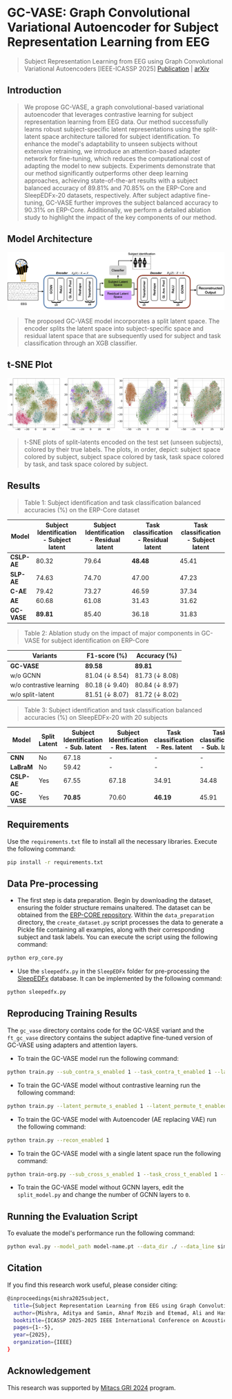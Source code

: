 # GC-VASE: Graph Convolutional Variational Autoencoder for Subject Representation Learning from EEG
> Subject Representation Learning from EEG using Graph Convolutional Variational Autoencoders [IEEE-ICASSP 2025]
>  [Publication](https://ieeexplore.ieee.org/abstract/document/10890073) | [arXiv](https://arxiv.org/abs/2501.16626)

## Introduction
> We propose GC-VASE, a graph convolutional-based variational autoencoder that leverages contrastive learning for subject representation learning from EEG data. Our method successfully learns robust subject-specific latent representations using the split-latent space architecture tailored for subject identification. To enhance the model's adaptability to unseen subjects without extensive retraining, we introduce an attention-based adapter network for fine-tuning, which reduces the computational cost of adapting the model to new subjects. Experiments demonstrate that our method significantly outperforms other deep learning approaches, achieving state-of-the-art results with a subject balanced accuracy of 89.81% and 70.85% on the ERP-Core and SleepEDFx-20 datasets, respectively. After subject adaptive fine-tuning, GC-VASE further improves the subject balanced accuracy to 90.31% on ERP-Core. Additionally, we perform a detailed ablation study to highlight the impact of the key components of our method.

## Model Architecture
![](images/gcvase.jpeg)
>The proposed GC-VASE model incorporates a split latent space. The encoder splits the latent space into subject-specific space and residual latent space that are subsequently used for subject and task classification through an XGB classifier.

## t-SNE Plot
![](images/tsne.jpeg)
>t-SNE plots of split-latents encoded on the test set (unseen subjects), colored by their true labels. The plots, in order, depict: subject space colored by subject, subject space colored by task, task space colored by task, and task space colored by subject.

## Results

>Table 1: Subject identification and task classification balanced accuracies (%) on the ERP-Core dataset

| Model     | Subject Identification - Subject latent | Subject Identification - Residual latent | Task classification - Residual latent | Task classification - Subject latent |
|-----------|------------------------------------------|-------------------------------------------|----------------------------------------|---------------------------------------|
| **CSLP-AE** | 80.32                                   | 79.64                                     | **48.48**                              | 45.41                                 |
| **SLP-AE**  | 74.63                                   | 74.70                                     | 47.00                                  | 47.23                                 |
| **C-AE**    | 79.42                                   | 73.27                                     | 46.59                                  | 37.34                                 |
| **AE**      | 60.68                                   | 61.08                                     | 31.43                                  | 31.62                                 |
| **GC-VASE** | **89.81**                               | 85.40                                     | 36.18                                  | 31.83                                 |

>Table 2: Ablation study on the impact of major components in GC-VASE for subject identification on ERP-Core

| Variants                 | F1-score (%)        | Accuracy (%)       |
|--------------------------|---------------------|--------------------|
| **GC-VASE**              | **89.58**           | **89.81**          |
| w/o GCNN                 | 81.04 (↓ 8.54)      | 81.73 (↓ 8.08)     |
| w/o contrastive learning | 80.18 (↓ 9.40)      | 80.84 (↓ 8.97)     |
| w/o split-latent         | 81.51 (↓ 8.07)      | 81.72 (↓ 8.02)     |

>Table 3: Subject identification and task classification balanced accuracies (%) on SleepEDFx-20 with 20 subjects

| Model      | Split Latent | Subject Identification - Sub. latent | Subject Identification - Res. latent | Task classification - Res. latent | Task classification - Sub. latent |
|------------|--------------|---------------------------------------|---------------------------------------|------------------------------------|------------------------------------|
| **CNN**    | No           | 67.18                                | -                                     | -                                  | -                                  |
| **LaBraM** | No           | 59.42                                | -                                     | -                                  | -                                  |
| **CSLP-AE**| Yes          | 67.55                                | 67.18                                 | 34.91                              | 34.48                              |
| **GC-VASE**| Yes          | **70.85**                            | 70.60                                 | **46.19**                          | 45.91                              |



## Requirements
Use the `requirements.txt` file to install all the necessary libraries. Execute the following command:

```bash
pip install -r requirements.txt
```

## Data Pre-processing
- The first step is data preparation. Begin by downloading the dataset, ensuring the folder structure remains unaltered. The dataset can be obtained from the [ERP-CORE repository](https://osf.io/thsqg/). Within the `data_preparation` directory, the `create_dataset.py` script processes the data to generate a Pickle file containing all examples, along with their corresponding subject and task labels. You can execute the script using the following command:

```bash
python erp_core.py
```

- Use the `sleepedfx.py` in the `SleepEDFx` folder for pre-processing the [SleepEDFx](https://www.physionet.org/content/sleep-edfx/1.0.0/) database. It can be implemented by the following command:

```bash
python sleepedfx.py
```

## Reproducing Training Results

The `gc_vase` directory contains code for the GC-VASE variant and the `ft_gc_vase` directory contains the subject adaptive fine-tuned version of GC-VASE using adapters and attention layers.

- To train the GC-VASE model run the following command:

```bash
python train.py --sub_contra_s_enabled 1 --task_contra_t_enabled 1 --latent_permute_s_enabled 1 --latent_permute_t_enabled 1 
```

- To train the GC-VASE model without contrastive learning run the following command:

```bash
python train.py --latent_permute_s_enabled 1 --latent_permute_t_enabled 1 
```

- To train the GC-VASE model with Autoencoder (AE replacing VAE) run the following command:

```bash
python train.py --recon_enabled 1 
```
- To train the GC-VASE model with a single latent space run the following command:

```bash
python train-org.py --sub_cross_s_enabled 1 --task_cross_t_enabled 1 --epochs 1 
```

- To train the GC-VASE model without GCNN layers, edit the `split_model.py` and change the number of GCNN layers to `0`.

## Running the Evaluation Script

To evaluate the model's performance run the following command:

```bash
python eval.py --model_path model-name.pt --data_dir ./ --data_line simple 
```
## Citation
If you find this research work useful, please consider citing:

```bash
@inproceedings{mishra2025subject,
  title={Subject Representation Learning from EEG using Graph Convolutional Variational Autoencoders},
  author={Mishra, Aditya and Samin, Ahnaf Mozib and Etemad, Ali and Hashemi, Javad},
  booktitle={ICASSP 2025-2025 IEEE International Conference on Acoustics, Speech and Signal Processing (ICASSP)},
  pages={1--5},
  year={2025},
  organization={IEEE}
}
```

## Acknowledgement
This research was supported by [Mitacs GRI 2024](https://www.mitacs.ca/our-programs/globalink-research-internship-students/) program.

